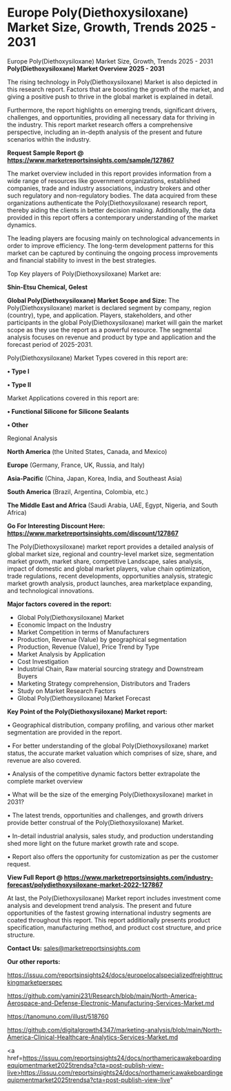 # Europe Poly(Diethoxysiloxane) Market Size, Growth, Trends 2025 - 2031
Europe Poly(Diethoxysiloxane) Market Size, Growth, Trends 2025 - 2031 
<Strong> Poly(Diethoxysiloxane) Market Overview 2025 - 2031</strong>

The rising technology in Poly(Diethoxysiloxane) Market is also depicted in this research report. Factors that are boosting the growth of the market, and giving a positive push to thrive in the global market is explained in detail.

Furthermore, the report highlights on emerging trends, significant drivers, challenges, and opportunities, providing all necessary data for thriving in the industry. This report market research offers a comprehensive perspective, including an in-depth analysis of the present and future scenarios within the industry.

<strong>Request Sample Report @ <a href=https://www.marketreportsinsights.com/sample/127867>https://www.marketreportsinsights.com/sample/127867</a></strong>

The market overview included in this report provides information from a wide range of resources like government organizations, established companies, trade and industry associations, industry brokers and other such regulatory and non-regulatory bodies. The data acquired from these organizations authenticate the Poly(Diethoxysiloxane) research report, thereby aiding the clients in better decision making. Additionally, the data provided in this report offers a contemporary understanding of the market dynamics.

The leading players are focusing mainly on technological advancements in order to improve efficiency. The long-term development patterns for this market can be captured by continuing the ongoing process improvements and financial stability to invest in the best strategies.

Top Key players of Poly(Diethoxysiloxane) Market are:

<strong>Shin-Etsu Chemical, Gelest</strong>

<strong><b>Global Poly(Diethoxysiloxane) Market Scope and Size:</b></strong>
The Poly(Diethoxysiloxane) market is declared segment by company, region (country), type, and application. Players, stakeholders, and other participants in the global Poly(Diethoxysiloxane) market will gain the market scope as they use the report as a powerful resource. The segmental analysis focuses on revenue and product by type and application and the forecast period of 2025-2031.

Poly(Diethoxysiloxane) Market Types covered in this report are:

<strong>• Type I

• Type II</strong>

Market Applications covered in this report are:

<strong>• Functional Silicone for Silicone Sealants

• Other</strong> 

Regional Analysis

<strong>North America</strong> (the United States, Canada, and Mexico)

<strong>Europe</strong> (Germany, France, UK, Russia, and Italy)

<strong>Asia-Pacific</strong> (China, Japan, Korea, India, and Southeast Asia)

<strong>South America</strong> (Brazil, Argentina, Colombia, etc.)

<strong>The Middle East and Africa</strong> (Saudi Arabia, UAE, Egypt, Nigeria, and South Africa)

<strong>Go For Interesting Discount Here: <a href=https://www.marketreportsinsights.com/discount/127867>https://www.marketreportsinsights.com/discount/127867</a></strong>

The Poly(Diethoxysiloxane) market report provides a detailed analysis of global market size, regional and country-level market size, segmentation market growth, market share, competitive Landscape, sales analysis, impact of domestic and global market players, value chain optimization, trade regulations, recent developments, opportunities analysis, strategic market growth analysis, product launches, area marketplace expanding, and technological innovations.

<strong><b>Major factors covered in the report:</b></strong>
<ul>
  <li>Global Poly(Diethoxysiloxane) Market </li>
  <li>Economic Impact on the Industry</li>
  <li>Market Competition in terms of Manufacturers</li>
  <li>Production, Revenue (Value) by geographical segmentation</li>
  <li>Production, Revenue (Value), Price Trend by Type</li>
  <li>Market Analysis by Application</li>
  <li>Cost Investigation</li>
  <li>Industrial Chain, Raw material sourcing strategy and Downstream Buyers</li>
  <li>Marketing Strategy comprehension, Distributors and Traders</li>
  <li>Study on Market Research Factors</li>
  <li>Global Poly(Diethoxysiloxane) Market Forecast</li>
</ul>

<strong><b>Key Point of the Poly(Diethoxysiloxane) Market report:</b></strong>

• Geographical distribution, company profiling, and various other market segmentation are provided in the report.

• For better understanding of the global Poly(Diethoxysiloxane) market status, the accurate market valuation which comprises of size, share, and revenue are also covered.

• Analysis of the competitive dynamic factors better extrapolate the complete market overview

• What will be the size of the emerging Poly(Diethoxysiloxane) market in 2031?

• The latest trends, opportunities and challenges, and growth drivers provide better construal of the Poly(Diethoxysiloxane) Market.

• In-detail industrial analysis, sales study, and production understanding shed more light on the future market growth rate and scope.

• Report also offers the opportunity for customization as per the customer request.

<strong><b>View Full Report @ <a href=https://www.marketreportsinsights.com/industry-forecast/polydiethoxysiloxane-market-2022-127867>https://www.marketreportsinsights.com/industry-forecast/polydiethoxysiloxane-market-2022-127867</a></b></strong>


At last, the Poly(Diethoxysiloxane) Market report includes investment come analysis and development trend analysis. The present and future opportunities of the fastest growing international industry segments are coated throughout this report. This report additionally presents product specification, manufacturing method, and product cost structure, and price structure.

<strong>Contact Us:</strong>
sales@marketreportsinsights.com

<strong>Our other reports:</strong>

<a href=https://issuu.com/reportsinsights24/docs/europelocalspecializedfreighttruckingmarketperspec>https://issuu.com/reportsinsights24/docs/europelocalspecializedfreighttruckingmarketperspec</a>

<a href=https://github.com/yamini231/Research/blob/main/North-America-Aerospace-and-Defense-Electronic-Manufacturing-Services-Market.md>https://github.com/yamini231/Research/blob/main/North-America-Aerospace-and-Defense-Electronic-Manufacturing-Services-Market.md</a>

<a href=https://tanomuno.com/illust/518760>https://tanomuno.com/illust/518760</a>

<a href=https://github.com/digitalgrowth4347/marketing-analysis/blob/main/North-America-Clinical-Healthcare-Analytics-Services-Market.md>https://github.com/digitalgrowth4347/marketing-analysis/blob/main/North-America-Clinical-Healthcare-Analytics-Services-Market.md</a>

<a href=https://issuu.com/reportsinsights24/docs/northamericawakeboardingequipmentmarket2025trendsa?cta=post-publish-view-live>https://issuu.com/reportsinsights24/docs/northamericawakeboardingequipmentmarket2025trendsa?cta=post-publish-view-live</a>"
